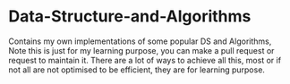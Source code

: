 # Data-Structure-and-Algorithms
Contains my own implementations of some popular DS and Algorithms, Note this is just for my learning purpose, you can make a pull request or request to maintain it.
There are a lot of ways to achieve all this, most or if not all are not optimised to be efficient, they are for learning purpose.
